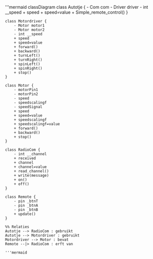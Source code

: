 '''mermaid
classDiagram
    class Autotje {
        - Com com
        - Driver driver
        - int __speed
        + speed
        + speed=value
        + Simple_remote_control()
    }

    class Motordriver {
        - Motor motor1
        - Motor motor2
        - int __speed
        + speed
        + speed=value
        + forward()
        + backward()
        + turnLeft()
        + turnRight()
        + spinLeft()
        + spinRight()
        + stop()
    }

    class Motor {
        - motorPin1
        - motorPin2
        - speed
        - speedscalingf
        - speedSignal
        + speed
        + speed=value
        + speedscalingf
        + speedscalingf=value
        + forward()
        + backward()
        + stop()
    }

    class RadioCom {
        - int __channel
        + received
        + channel
        + channel=value
        + read_channel()
        + write(message)
        + on()
        + off()
    }

    class Remote {
        - pin _btnT
        - pin _btnA
        - pin _btnB
        + update()
    }

    %% Relaties
    Autotje --> RadioCom : gebruikt
    Autotje --> Motordriver : gebruikt
    Motordriver --> Motor : bevat
    Remote --|> RadioCom : erft van

    '''mermaid
